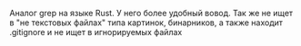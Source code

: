 Аналог grep на языке Rust. У него более удобный вовод. Так же не ищет в "не текстовых файлах" типа картинок, бинарников, а также находит .gitignore и не ищет в игнорируемых файлах
